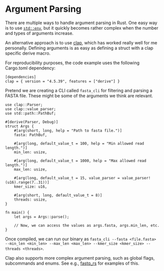# Argument Parsing
There are multiple ways to handle argument parsing in Rust. One easy way is to use [`std::env`](https://doc.rust-lang.org/book/ch12-01-accepting-command-line-arguments.html), but it quickly becomes rather complex when the number and types of arguments increase.

An alternative approach is to use [clap](https://docs.rs/clap/latest/clap/), which has worked really well for me personally. Defining arguments is as easy as defining a struct with a clap specific derive macro.

For reproducibility purposes, the code example uses the following Cargo.toml dependency:
```
[dependencies]
clap = { version = "4.5.39", features = ["derive"] }
```

Pretend we are creating a CLI called `fasta_cli` for filtering and parsing a FASTA file. These might be some of the arguments we think are relevant.

```rust,noplayground
use clap::Parser;
use clap::value_parser;
use std::path::PathBuf;

#[derive(Parser, Debug)]
struct Args {
    #[arg(short, long, help = "Path to fasta file.")]
    fasta: PathBuf,

    #[arg(long, default_value_t = 100, help = "Min allowed read length.")]
    min_len: usize,

    #[arg(long, default_value_t = 1000, help = "Max allowed read length.")]
    max_len: usize,

    #[arg(long, default_value_t = 15, value_parser = value_parser!(u16).range(7..31))]
    kmer_size: u16,

    #[arg(short, long, default_value_t = 8)]
    threads: usize,
}

fn main() {
    let args = Args::parse();

    // Now, we can access the values as args.fasta, args.min_len, etc.
}
```

Once compiled, we can run our binary as `fasta_cli --fasta <file.fasta> --min_len <min_len> --max_len <max_len> --kmer_size <kmer_size> --threads <threads>`.

Clap also supports more complex argument parsing, such as global flags, subcommands and enums. See e.g., [fastq_rs](https://github.com/OscarAspelin95/fastq_rs/blob/main/src/args.rs) for examples of this.
